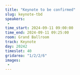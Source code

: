 ```yaml
---
title: "Keynote to be confirmed"
slug: keynote-tbd
speakers:
 - 
time_start: 2024-09-11 09:00:00
time_end: 2024-09-11 09:25:00
room: Grand Ballroom
track: Keynote
day: 20242
timeslot: 40
gridarea: "1/2/2/6"
images: 
 - 
---
```



